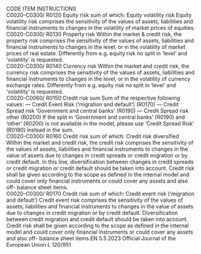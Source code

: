  
CODE  ITEM  INSTRUCTIONS  
C0020-C0300/ 
R0120  Equity risk sum of which: 
Equity volatility risk  Equity volatility risk comprises the sensitivity of the values of assets, liabilities and 
financial instruments to changes in the volatility of market prices of equities.  
C0020-C0300/ 
R0130  Property risk  Within the market & credit risk, the property risk comprises the sensitivity of the 
values of assets, liabilities and financial instruments to changes in the level, or in 
the volatility of market prices of real estate. 
Differently from e.g. equity risk no split in ‘level’ and ‘volatility’ is requested.  
C0020-C0300/ 
R0140  Currency risk  Within the market and credit risk, the currency risk comprises the sensitivity of 
the values of assets, liabilities and financial instruments to changes in the level, or 
in the volatility of currency exchange rates. 
Differently from e.g. equity risk no split in ‘level’ and ‘volatility’ is requested.  
C0020-C0060/ 
R0150  Credit risk sum  Sum of the respective following values: 
— Credit Event Risk (‘migration and default’) (R0170) 
— Credit Spread risk ‘Government and central banks’ (R0190) 
— Credit Spread risk other (R0200) 
If the split in ‘Government and central banks’ (R0190) and ‘other’ (R0200) is not 
available in the model, please use ‘Credit Spread Risk’ (R0180) instead in the sum.  
C0020-C0300/ 
R0160  Credit risk sum of which: 
Credit risk diversified  Within the market and credit risk, the credit risk comprises the sensitivity of the 
values of assets, liabilities and financial instruments to changes in the value of 
assets due to changes in credit spreads or credit migration or by credit default. 
In this line, diversification between changes in credit spreads or credit migration 
or credit default should be taken into account. 
Credit risk shall be given according to the scope as defined in the internal model 
and could cover only financial instruments or could cover any assets and also off- 
balance sheet items.  
C0020-C0300/ 
R0170  Credit risk sum of which: 
Credit event risk (‘migration 
and default’)  Credit event risk comprises the sensitivity of the values of assets, liabilities and 
financial instruments to changes in the value of assets due to changes in credit 
migration or by credit default. 
Diversification between credit migration and credit default should be taken into 
account. 
Credit risk shall be given according to the scope as defined in the internal model 
and could cover only financial instruments or could cover any assets and also off- 
balance sheet items.EN  5.5.2023 Official Journal of the European Union L 120/951